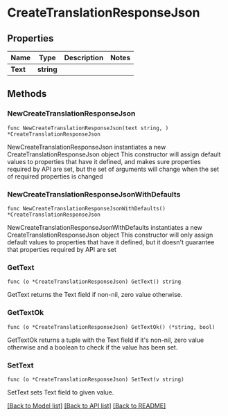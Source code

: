 # CreateTranslationResponseJson

## Properties

Name | Type | Description | Notes
------------ | ------------- | ------------- | -------------
**Text** | **string** |  | 

## Methods

### NewCreateTranslationResponseJson

`func NewCreateTranslationResponseJson(text string, ) *CreateTranslationResponseJson`

NewCreateTranslationResponseJson instantiates a new CreateTranslationResponseJson object
This constructor will assign default values to properties that have it defined,
and makes sure properties required by API are set, but the set of arguments
will change when the set of required properties is changed

### NewCreateTranslationResponseJsonWithDefaults

`func NewCreateTranslationResponseJsonWithDefaults() *CreateTranslationResponseJson`

NewCreateTranslationResponseJsonWithDefaults instantiates a new CreateTranslationResponseJson object
This constructor will only assign default values to properties that have it defined,
but it doesn't guarantee that properties required by API are set

### GetText

`func (o *CreateTranslationResponseJson) GetText() string`

GetText returns the Text field if non-nil, zero value otherwise.

### GetTextOk

`func (o *CreateTranslationResponseJson) GetTextOk() (*string, bool)`

GetTextOk returns a tuple with the Text field if it's non-nil, zero value otherwise
and a boolean to check if the value has been set.

### SetText

`func (o *CreateTranslationResponseJson) SetText(v string)`

SetText sets Text field to given value.



[[Back to Model list]](../README.md#documentation-for-models) [[Back to API list]](../README.md#documentation-for-api-endpoints) [[Back to README]](../README.md)


